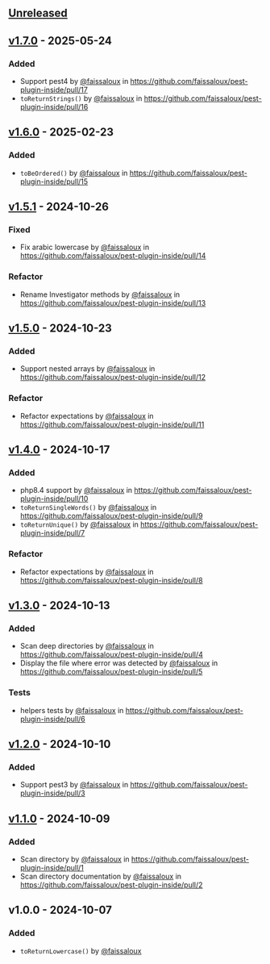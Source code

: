 ## [Unreleased](https://github.com/faissaloux/pest-plugin-inside/compare/v1.7.0...main)

## [v1.7.0](https://github.com/faissaloux/pest-plugin-inside/compare/v1.6.0...v1.7.0) - 2025-05-24
### Added
* Support pest4 by [@faissaloux](https://github.com/faissaloux) in https://github.com/faissaloux/pest-plugin-inside/pull/17
* `toReturnStrings()` by [@faissaloux](https://github.com/faissaloux) in https://github.com/faissaloux/pest-plugin-inside/pull/16

## [v1.6.0](https://github.com/faissaloux/pest-plugin-inside/compare/v1.5.1...v1.6.0) - 2025-02-23
### Added
* `toBeOrdered()` by [@faissaloux](https://github.com/faissaloux) in https://github.com/faissaloux/pest-plugin-inside/pull/15

## [v1.5.1](https://github.com/faissaloux/pest-plugin-inside/compare/v1.5.0...v1.5.1) - 2024-10-26
### Fixed
* Fix arabic lowercase by [@faissaloux](https://github.com/faissaloux) in https://github.com/faissaloux/pest-plugin-inside/pull/14

### Refactor
* Rename Investigator methods by [@faissaloux](https://github.com/faissaloux) in https://github.com/faissaloux/pest-plugin-inside/pull/13

## [v1.5.0](https://github.com/faissaloux/pest-plugin-inside/compare/v1.4.0...v1.5.0) - 2024-10-23
### Added
* Support nested arrays by [@faissaloux](https://github.com/faissaloux) in https://github.com/faissaloux/pest-plugin-inside/pull/12

### Refactor
* Refactor expectations by [@faissaloux](https://github.com/faissaloux) in https://github.com/faissaloux/pest-plugin-inside/pull/11

## [v1.4.0](https://github.com/faissaloux/pest-plugin-inside/compare/v1.3.0...v1.4.0) - 2024-10-17
### Added
* php8.4 support by [@faissaloux](https://github.com/faissaloux) in https://github.com/faissaloux/pest-plugin-inside/pull/10
* `toReturnSingleWords()` by [@faissaloux](https://github.com/faissaloux) in https://github.com/faissaloux/pest-plugin-inside/pull/9
* `toReturnUnique()` by [@faissaloux](https://github.com/faissaloux) in https://github.com/faissaloux/pest-plugin-inside/pull/7

### Refactor
* Refactor expectations by [@faissaloux](https://github.com/faissaloux) in https://github.com/faissaloux/pest-plugin-inside/pull/8

## [v1.3.0](https://github.com/faissaloux/pest-plugin-inside/compare/v1.2.0...v1.3.0) - 2024-10-13
### Added
* Scan deep directories by [@faissaloux](https://github.com/faissaloux) in https://github.com/faissaloux/pest-plugin-inside/pull/4
* Display the file where error was detected by [@faissaloux](https://github.com/faissaloux) in https://github.com/faissaloux/pest-plugin-inside/pull/5

### Tests
* helpers tests by [@faissaloux](https://github.com/faissaloux) in https://github.com/faissaloux/pest-plugin-inside/pull/6

## [v1.2.0](https://github.com/faissaloux/pest-plugin-inside/compare/v1.1.0...v1.2.0) - 2024-10-10
### Added
* Support pest3 by [@faissaloux](https://github.com/faissaloux) in https://github.com/faissaloux/pest-plugin-inside/pull/3

## [v1.1.0](https://github.com/faissaloux/pest-plugin-inside/compare/v1.0.0...v1.1.0) - 2024-10-09
### Added
* Scan directory by [@faissaloux](https://github.com/faissaloux) in https://github.com/faissaloux/pest-plugin-inside/pull/1
* Scan directory documentation by [@faissaloux](https://github.com/faissaloux) in https://github.com/faissaloux/pest-plugin-inside/pull/2

## v1.0.0 - 2024-10-07
### Added
* `toReturnLowercase()` by [@faissaloux](https://github.com/faissaloux)

